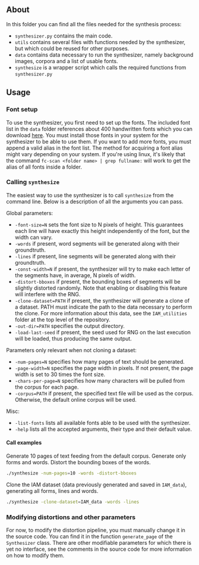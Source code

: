 ## About

In this folder you can find all the files needed for the synthesis process:
* `synthesizer.py` contains the main code.
* `utils` contains several files with functions needed by the synthesizer, but which could be reused for other purposes.
* `data` contains data necessary to run the synthesizer, namely background images, corpora and a list of usable fonts.
* `synthesize` is a wrapper script which calls the required functions from `synthesizer.py`

## Usage

### Font setup
To use the synthesizer, you first need to set up the fonts. The included font list in the `data` folder references about 400 handwritten fonts which you can download [here](https://drive.google.com/file/d/1fd9qU3OtYWGMT4PYrcLzYh-I2rlQfqMw/view?usp=sharing). You must install those fonts in your system for the synthesizer to be able to use them. If you want to add more fonts, you must append a valid alias in the font list. The method for acquiring a font alias might vary depending on your system. If you're using linux, it's likely that the command `fc-scan <folder name> | grep fullname:` will work to get the alias of all fonts inside a folder.

### Calling `synthesize`

The easiest way to use the synthesizer is to call `synthesize` from the command line.
Below is a description of all the arguments you can pass.

Global parameters:
* `-font-size=N` sets the font size to N pixels of height. This guarantees each line will have exactly this height independently of the font, but the width can vary.
* `-words` if present, word segments will be generated along with their groundtruth.
* `-lines` if present, line segments will be generated along with their groundtruth.
* `-const-width=N` if present, the synthesizer will try to make each letter of the segments have, in average, N pixels of width.
* `-distort-bboxes` if present, the bounding boxes of segments will be slightly distorted randomly. Note that enabling or disabling this feature will interfere with the RNG.
* `-clone-dataset=PATH` if present, the synthesizer will generate a clone of a dataset. PATH must indicate the path to the data necessary to perform the clone. For more information about this data, see the `IAM_utilities` folder at the top level of the repository.
* `-out-dir=PATH` specifies the output directory.
* `-load-last-seed` if present, the seed used for RNG on the last execution will be loaded, thus producing the same output.

Parameters only relevant when not cloning a dataset:
* `-num-pages=N` specifies how many pages of text should be generated.
* `-page-width=N` specifies the page width in pixels. If not present, the page width is set to 30 times the font size.
* `-chars-per-page=N` specifies how many characters will be pulled from the corpus for each page.
* `-corpus=PATH` if present, the specified text file will be used as the corpus. Otherwise, the default online corpus will be used.

Misc:
* `-list-fonts` lists all available fonts able to be used with the synthesizer.
* `-help` lists all the accepted arguments, their type and their default value.

#### Call examples

Generate 10 pages of text feeding from the default corpus. Generate only forms and words. Distort the bounding boxes of the words.
```bash
./synthesize -num-pages=10 -words -distort-bboxes
```
Clone the IAM dataset (data previously generated and saved in `IAM_data`), generating all forms, lines and words.
```bash
./synthesize -clone-dataset=IAM_data -words -lines
```

### Modifying distortions and other parameters

For now, to modify the distortion pipeline, you must manually change it in the source code. You can find it in the function `generate_page` of the `Synthesizer` class.
There are other modifiable parameters for which there is yet no interface, see the comments in the source code for more information on how to modify them.

